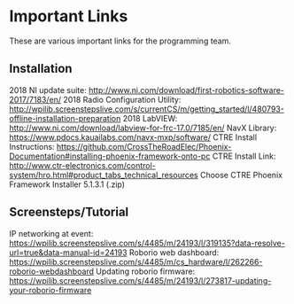 # Important Links
These are various important links for the programming team.

## Installation
2018 NI update suite: http://www.ni.com/download/first-robotics-software-2017/7183/en/
2018 Radio Configuration Utility: http://wpilib.screenstepslive.com/s/currentCS/m/getting_started/l/480793-offline-installation-preparation
2018 LabVIEW: http://www.ni.com/download/labview-for-frc-17.0/7185/en/
NavX Library: https://www.pdocs.kauailabs.com/navx-mxp/software/
CTRE Install Instructions: https://github.com/CrossTheRoadElec/Phoenix-Documentation#installing-phoenix-framework-onto-pc
CTRE Install Link: http://www.ctr-electronics.com/control-system/hro.html#product_tabs_technical_resources
Choose CTRE Phoenix Framework Installer 5.1.3.1 (.zip)

## Screensteps/Tutorial
IP networking at event: https://wpilib.screenstepslive.com/s/4485/m/24193/l/319135?data-resolve-url=true&data-manual-id=24193
Roborio web dashboard: https://wpilib.screenstepslive.com/s/4485/m/cs_hardware/l/262266-roborio-webdashboard
Updating roborio firmware: https://wpilib.screenstepslive.com/s/4485/m/24193/l/273817-updating-your-roborio-firmware
